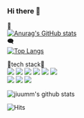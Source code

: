 ### Hi there 👋

<!--
**jiuumm/jiuumm** is a ✨ _special_ ✨ repository because its `README.md` (this file) appears on your GitHub profile.

Here are some ideas to get you started:

- 🔭 I’m currently working on ...
- 🌱 I’m currently learning ...
- 👯 I’m looking to collaborate on ...
- 🤔 I’m looking for help with ...
- 💬 Ask me about ...
- 📫 How to reach me: ...
- 😄 Pronouns: ...
- ⚡ Fun fact: ...
-->


👑<br>
[![Anurag's GitHub stats](https://github-readme-stats.vercel.app/api?username=jiuumm)](https://github.com/anuraghazra/github-readme-stats)<br>
🗨️<br>
[![Top Langs](https://github-readme-stats.vercel.app/api/top-langs/?username=jiuumm)](https://github.com/anuraghazra/github-readme-stats)<br>

🔧tech stack🔧<br>
<img src="https://img.shields.io/badge/Python-black?style=flat&logo=python&logoColor=3776AB"/>
<img src="https://img.shields.io/badge/HTML-blue?style=flat&logo=html5&logoColor=E34F26"/>
<img src="https://img.shields.io/badge/CSS-red?style=flat&logo=CSS3&logoColor=1572B6"/>
<img src="https://img.shields.io/badge/JavaScript-yellow?style=flat&logo=&logoColor=F7DF1E"/>
<img src="https://img.shields.io/badge/PyTorch-black?style=flat&logo=PyTorch&logoColor=EE4C2C"/>
<img src="https://img.shields.io/badge/Android-black?style=flat&logo=Android&logoColor=34A853"/><br>
<img src="https://img.shields.io/badge/ScikitLearn-white?style=flat&logo=scikitlearn&logoColor=F7931E"/>
<img src="https://img.shields.io/badge/Unity-black?style=flat&logo=unity&logoColor=FFFFFF"/>
<img src="https://img.shields.io/badge/C-white?style=flat&logo=C&logoColor=#A8B9CC"/>
<br>

![jiuumm's github stats](https://github-readme-stats.vercel.app/api?username=jiuumm&show_icons=true)
<br>

![Hits](https://hits.seeyoufarm.com/api/count/incr/badge.svg?url=https%3A%2F%2Fgithub.com%2Fjiuumm&count_bg=%23FFDAC7&title_bg=%23FFADAD&icon=&icon_color=%23E7E7E7&title=hits&edge_flat=false)

